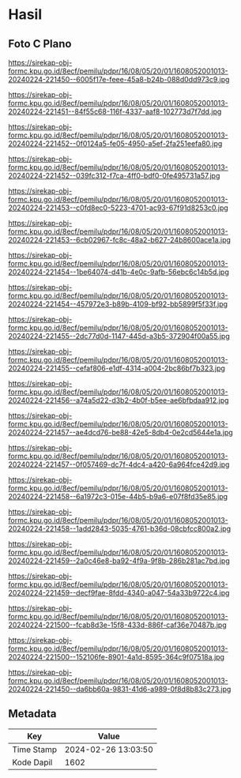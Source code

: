 # Hasil

## Foto C Plano

https://sirekap-obj-formc.kpu.go.id/8ecf/pemilu/pdpr/16/08/05/20/01/1608052001013-20240224-221450--6005f17e-feee-45a8-b24b-088d0dd973c9.jpg

https://sirekap-obj-formc.kpu.go.id/8ecf/pemilu/pdpr/16/08/05/20/01/1608052001013-20240224-221451--84f55c68-116f-4337-aaf8-102773d7f7dd.jpg

https://sirekap-obj-formc.kpu.go.id/8ecf/pemilu/pdpr/16/08/05/20/01/1608052001013-20240224-221452--0f0124a5-fe05-4950-a5ef-2fa251eefa80.jpg

https://sirekap-obj-formc.kpu.go.id/8ecf/pemilu/pdpr/16/08/05/20/01/1608052001013-20240224-221452--039fc312-f7ca-4ff0-bdf0-0fe495731a57.jpg

https://sirekap-obj-formc.kpu.go.id/8ecf/pemilu/pdpr/16/08/05/20/01/1608052001013-20240224-221453--c0fd8ec0-5223-4701-ac93-67f91d8253c0.jpg

https://sirekap-obj-formc.kpu.go.id/8ecf/pemilu/pdpr/16/08/05/20/01/1608052001013-20240224-221453--6cb02967-fc8c-48a2-b627-24b8600ace1a.jpg

https://sirekap-obj-formc.kpu.go.id/8ecf/pemilu/pdpr/16/08/05/20/01/1608052001013-20240224-221454--1be64074-d41b-4e0c-9afb-56ebc6c14b5d.jpg

https://sirekap-obj-formc.kpu.go.id/8ecf/pemilu/pdpr/16/08/05/20/01/1608052001013-20240224-221454--457972e3-b89b-4109-bf92-bb5899f5f33f.jpg

https://sirekap-obj-formc.kpu.go.id/8ecf/pemilu/pdpr/16/08/05/20/01/1608052001013-20240224-221455--2dc77d0d-1147-445d-a3b5-372904f00a55.jpg

https://sirekap-obj-formc.kpu.go.id/8ecf/pemilu/pdpr/16/08/05/20/01/1608052001013-20240224-221455--cefaf806-e1df-4314-a004-2bc86bf7b323.jpg

https://sirekap-obj-formc.kpu.go.id/8ecf/pemilu/pdpr/16/08/05/20/01/1608052001013-20240224-221456--a74a5d22-d3b2-4b0f-b5ee-ae6bfbdaa912.jpg

https://sirekap-obj-formc.kpu.go.id/8ecf/pemilu/pdpr/16/08/05/20/01/1608052001013-20240224-221457--ae4dcd76-be88-42e5-8db4-0e2cd5644e1a.jpg

https://sirekap-obj-formc.kpu.go.id/8ecf/pemilu/pdpr/16/08/05/20/01/1608052001013-20240224-221457--0f057469-dc7f-4dc4-a420-6a964fce42d9.jpg

https://sirekap-obj-formc.kpu.go.id/8ecf/pemilu/pdpr/16/08/05/20/01/1608052001013-20240224-221458--6a1972c3-015e-44b5-b9a6-e07f8fd35e85.jpg

https://sirekap-obj-formc.kpu.go.id/8ecf/pemilu/pdpr/16/08/05/20/01/1608052001013-20240224-221458--1add2843-5035-4761-b36d-08cbfcc800a2.jpg

https://sirekap-obj-formc.kpu.go.id/8ecf/pemilu/pdpr/16/08/05/20/01/1608052001013-20240224-221459--2a0c46e8-ba92-4f9a-9f8b-286b281ac7bd.jpg

https://sirekap-obj-formc.kpu.go.id/8ecf/pemilu/pdpr/16/08/05/20/01/1608052001013-20240224-221459--decf9fae-8fdd-4340-a047-54a33b9722c4.jpg

https://sirekap-obj-formc.kpu.go.id/8ecf/pemilu/pdpr/16/08/05/20/01/1608052001013-20240224-221500--fcab8d3e-15f8-433d-886f-caf36e70487b.jpg

https://sirekap-obj-formc.kpu.go.id/8ecf/pemilu/pdpr/16/08/05/20/01/1608052001013-20240224-221500--152106fe-8901-4a1d-8595-364c9f07518a.jpg

https://sirekap-obj-formc.kpu.go.id/8ecf/pemilu/pdpr/16/08/05/20/01/1608052001013-20240224-221450--da6bb60a-9831-41d6-a989-0f8d8b83c273.jpg


## Metadata

| Key        | Value               |
| ---------- | ------------------- |
| Time Stamp | 2024-02-26 13:03:50 |
| Kode Dapil | 1602                |



